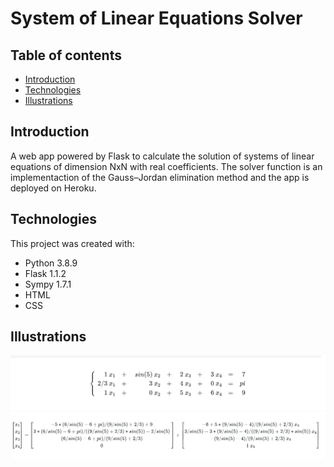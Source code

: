 # System of Linear Equations Solver

## Table of contents
* [Introduction](#introduction)
* [Technologies](#technologies)
* [Illustrations](#illustrations)


## Introduction

A web app powered by Flask to calculate the solution of systems of linear equations of dimension NxN with real coefficients. The solver function is an implementaction of the Gauss–Jordan elimination method and the app is deployed on Heroku.


## Technologies
This project was created with:
* Python 3.8.9
* Flask 1.1.2
* Sympy 1.7.1
* HTML
* CSS

## Illustrations

![System](./static/images/screenshot1.png)
![Solution](./static/images/screenshot2.png)